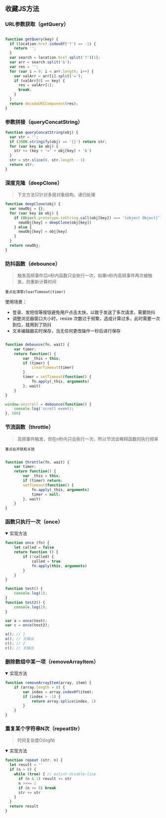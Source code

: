 

## 收藏JS方法

### URL参数获取（getQuery）

```js

function getQuery(key) {
  if (location.href.indexOf('?') == -1) {
    return '';
  }
  var search = location.href.split('?')[1];
  var arr = search.split('&');
  var res = '';
  for (var i = 0; i < arr.length; i++) {
    var valArr = arr[i].split('=');
    if (valArr[0] == key) {
      res = valArr[1];
      break;
    }
  }
  return decodeURIComponent(res);
}

```

### 参数拼接（queryConcatString）

```js
function queryConcatString(obj) {
  var str = '';
  if (JSON.stringify(obj) == '{}') return str;
  for (var key in obj) {
    str += (key + '=' + obj[key] + '&')
  }
  str = str.slice(0, str.length - 1)
  return str;
}

```

### 深度克隆（deepClone）

> 下文方法只针对多层对象结构，递归处理

```js
function deepClone(obj) {
  var newObj = {};
  for (var key in obj) {
    if (Object.prototype.toString.call(obj[key]) === '[object Object]') {
      newObj[key] = deepClone(obj[key])
    } else {
      newObj[key] = obj[key]
    }
  }
  return newObj;
}

```

### 防抖函数（debounce）

> 触发高频事件后n秒内函数只会执行一次，如果n秒内高频事件再次被触发，则重新计算时间

```重点在清零clearTimeout(timer)```

使用场景：

- 登录、发短信等按钮避免用户点击太快，以致于发送了多次请求，需要防抖
- 调整浏览器窗口大小时，resize 次数过于频繁，造成计算过多，此时需要一次到位，就用到了防抖
- 文本编辑器实时保存，当无任何更改操作一秒后进行保存

```js

function debounce(fn, wait) {
    var timer;
    return function() {
        var _this = this;
        if (timer) {
            clearTimeout(timer)
        }
        timer = setTimeout(function() {
            fn.apply(_this, arguments)
        }, wait)
    }
}

window.onscroll = debounce(function() {
    console.log('scroll event);
}, 500)


```

### 节流函数（throttle）

> 高频事件触发，但在n秒内只会执行一次，所以节流会稀释函数的执行频率

```重点在开锁和关锁```

```js

function throttle(fn, wait) {
    var timer;
    return function() {
        var _this = this;
        if (timer) return;
        setTimeout(function() {
            fn.apply(_this, arguments)
            timer = null;
        }, wait)
    }
}

```

### 函数只执行一次（once）

<details open>
<summary>实现方法</summary>

```js
function once (fn) {
    let called = false
    return function () {
        if (!called) {
            called = true
            fn.apply(this, arguments)
        }
    }
}

function test() {
    console.log(1);
}
function test2() {
    console.log(2);
}

var a = once(test);
var c = once(test2);

a(); // 1
a(); // 无输出
c(); // 2
c(); // 无输出  

```
</details>

### 删除数组中某一项（removeArrayItem）

<details open>
<summary>实现方法</summary>

```js
function removeArrayItem(array, item) {
    if (array.length > 0) {
        var index = array.indexOf(item);
        if (index > -1) {
            return array.splice(index, 1)
        }
    }
}
```
</details>

### 重复某个字符串N次（repeatStr）

> 时间复杂度O(logN)

<details open>
<summary>实现方法</summary>

```js
function repeat (str, n) {
  let result = ''
  if (n > 0) {
    while (true) { // eslint-disable-line
      if (n & 1) result += str
      n >>>= 1
      if (n <= 0) break
      str += str
    }
  }
  return result
}

```
</details>




